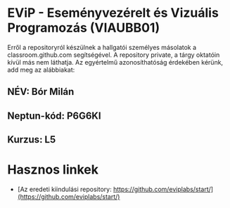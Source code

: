 # EViP - Eseményvezérelt és Vizuális Programozás (VIAUBB01)

Erről a repositoryról készülnek a hallgatói személyes másolatok a classroom.github.com segítségével.
A repository private, a tárgy oktatóin kívül más nem láthatja.
Az egyértelmű azonosíthatóság érdekében kérünk, add meg az alábbiakat:

## NÉV: Bór Milán
## Neptun-kód: P6G6KI
## Kurzus: L5

# Hasznos linkek 

- [Az eredeti kiindulási repository: https://github.com/eviplabs/start/](https://github.com/eviplabs/start/)
